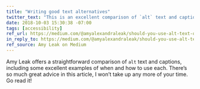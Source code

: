 ```yaml
---
title: "Writing good text alternatives"
twitter_text: "This is an excellent comparison of `alt` text and captions with easily understandable examples and advice. Read it!"
date: 2018-10-03 15:30:38 -07:00
tags: [accessibility]
ref_url: https://medium.com/@amyalexandraleak/should-you-use-alt-text-or-a-caption-48311e259ded
in_reply_to: https://medium.com/@amyalexandraleak/should-you-use-alt-text-or-a-caption-48311e259ded
ref_source: Amy Leak on Medium
---
```


Amy Leak offers a straightforward comparison of `alt` text and captions, including some excellent examples of when and how to use each. There’s so much great advice in this article, I won’t take up any more of your time. Go read it!